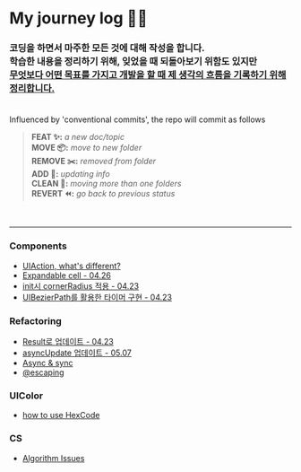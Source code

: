 # My journey log 🚶🏻 

### 코딩을 하면서 마주한 모든 것에 대해 작성을 합니다.<br> 학습한 내용을 정리하기 위해, 잊었을 때 되돌아보기 위함도 있지만<br><u>무엇보다 어떤 목표를 가지고 개발을 할 때 제 생각의 흐름을 기록하기 위해 정리합니다.</u><br><br>

Influenced by 'conventional commits', the repo will commit as follows

> **FEAT ✨:** *a new doc/topic*<br/>
> **MOVE 📦:** *move to new folder*<br/>
> **REMOVE ✂️:** *removed from folder*<br/>
> **ADD 📇:** *updating info*<br/>
> **CLEAN 🧹:** *moving more than one folders*<br/>
> **REVERT ⏪:** *go back to previous status*<br/>

<br/>

___
### Components
- [UIAction, what's different?](./Locker/UIAction.md)
- [Expandable cell - 04.26](./Locker/expanding%20collectionview.md)
- [init시 cornerRadius 적용 - 04.23](./Locker/setLayoutSubview.md)
- [UIBezierPath를 활용한 타이머 구현 - 04.23](./Locker/UIBezierPath.md)

### Refactoring
- [Result로 업데이트 - 04.23](./Locker/Result.md)
- [asyncUpdate 업데이트 - 05.07](./Locker/Async%20Await.md)
- [Async & sync](./Locker/sync%20vs%20async.md)
- [@escaping](./Locker/@Escaping%20errorHandling.md)

### UIColor
- [how to use HexCode](./Locker/HexCode.md)

### CS
- [Algorithm Issues](./Locker/Algorithm%20Issues.md)

